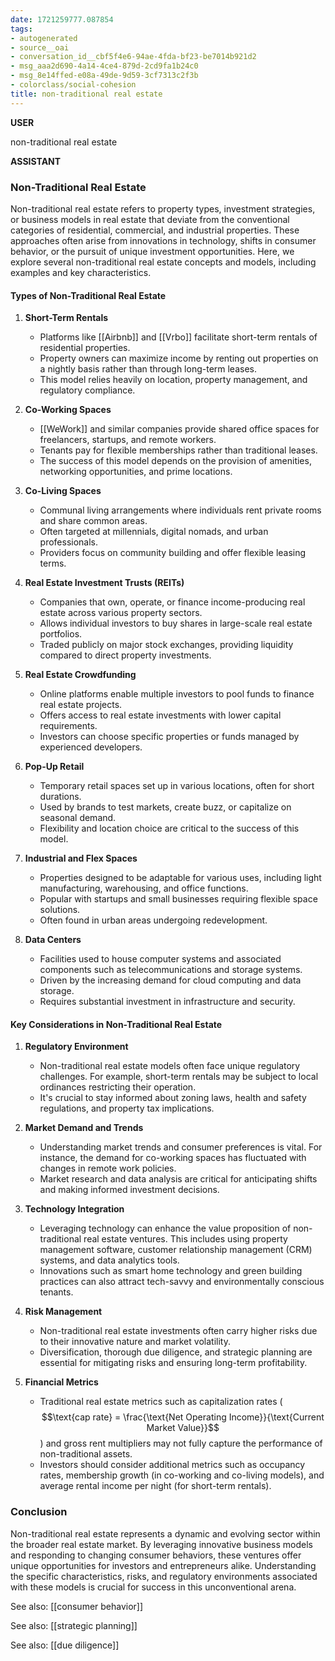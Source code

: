 ```yaml
---
date: 1721259777.087854
tags:
- autogenerated
- source__oai
- conversation_id__cbf5f4e6-94ae-4fda-bf23-be7014b921d2
- msg_aaa2d690-4a14-4ce4-879d-2cd9fa1b24c0
- msg_8e14ffed-e08a-49de-9d59-3cf7313c2f3b
- colorclass/social-cohesion
title: non-traditional real estate
---
```


**USER**

non-traditional real estate


**ASSISTANT**

### Non-Traditional Real Estate

Non-traditional real estate refers to property types, investment strategies, or business models in real estate that deviate from the conventional categories of residential, commercial, and industrial properties. These approaches often arise from innovations in technology, shifts in consumer behavior, or the pursuit of unique investment opportunities. Here, we explore several non-traditional real estate concepts and models, including examples and key characteristics.

#### Types of Non-Traditional Real Estate

1. **Short-Term Rentals**
   - Platforms like [[Airbnb]] and [[Vrbo]] facilitate short-term rentals of residential properties.
   - Property owners can maximize income by renting out properties on a nightly basis rather than through long-term leases.
   - This model relies heavily on location, property management, and regulatory compliance.

2. **Co-Working Spaces**
   - [[WeWork]] and similar companies provide shared office spaces for freelancers, startups, and remote workers.
   - Tenants pay for flexible memberships rather than traditional leases.
   - The success of this model depends on the provision of amenities, networking opportunities, and prime locations.

3. **Co-Living Spaces**
   - Communal living arrangements where individuals rent private rooms and share common areas.
   - Often targeted at millennials, digital nomads, and urban professionals.
   - Providers focus on community building and offer flexible leasing terms.

4. **Real Estate Investment Trusts (REITs)**
   - Companies that own, operate, or finance income-producing real estate across various property sectors.
   - Allows individual investors to buy shares in large-scale real estate portfolios.
   - Traded publicly on major stock exchanges, providing liquidity compared to direct property investments.

5. **Real Estate Crowdfunding**
   - Online platforms enable multiple investors to pool funds to finance real estate projects.
   - Offers access to real estate investments with lower capital requirements.
   - Investors can choose specific properties or funds managed by experienced developers.

6. **Pop-Up Retail**
   - Temporary retail spaces set up in various locations, often for short durations.
   - Used by brands to test markets, create buzz, or capitalize on seasonal demand.
   - Flexibility and location choice are critical to the success of this model.

7. **Industrial and Flex Spaces**
   - Properties designed to be adaptable for various uses, including light manufacturing, warehousing, and office functions.
   - Popular with startups and small businesses requiring flexible space solutions.
   - Often found in urban areas undergoing redevelopment.

8. **Data Centers**
   - Facilities used to house computer systems and associated components such as telecommunications and storage systems.
   - Driven by the increasing demand for cloud computing and data storage.
   - Requires substantial investment in infrastructure and security.

#### Key Considerations in Non-Traditional Real Estate

1. **Regulatory Environment**
   - Non-traditional real estate models often face unique regulatory challenges. For example, short-term rentals may be subject to local ordinances restricting their operation.
   - It's crucial to stay informed about zoning laws, health and safety regulations, and property tax implications.

2. **Market Demand and Trends**
   - Understanding market trends and consumer preferences is vital. For instance, the demand for co-working spaces has fluctuated with changes in remote work policies.
   - Market research and data analysis are critical for anticipating shifts and making informed investment decisions.

3. **Technology Integration**
   - Leveraging technology can enhance the value proposition of non-traditional real estate ventures. This includes using property management software, customer relationship management (CRM) systems, and data analytics tools.
   - Innovations such as smart home technology and green building practices can also attract tech-savvy and environmentally conscious tenants.

4. **Risk Management**
   - Non-traditional real estate investments often carry higher risks due to their innovative nature and market volatility.
   - Diversification, thorough due diligence, and strategic planning are essential for mitigating risks and ensuring long-term profitability.

5. **Financial Metrics**
   - Traditional real estate metrics such as capitalization rates ($$\text{cap rate} = \frac{\text{Net Operating Income}}{\text{Current Market Value}}$$) and gross rent multipliers may not fully capture the performance of non-traditional assets.
   - Investors should consider additional metrics such as occupancy rates, membership growth (in co-working and co-living models), and average rental income per night (for short-term rentals).

### Conclusion

Non-traditional real estate represents a dynamic and evolving sector within the broader real estate market. By leveraging innovative business models and responding to changing consumer behaviors, these ventures offer unique opportunities for investors and entrepreneurs alike. Understanding the specific characteristics, risks, and regulatory environments associated with these models is crucial for success in this unconventional arena.

See also: [[consumer behavior]]


See also: [[strategic planning]]


See also: [[due diligence]]